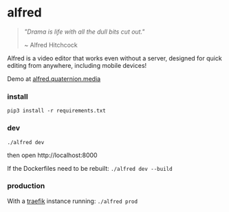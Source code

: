# alfred
> *"Drama is life with all the dull bits cut out."*
>
>  ~ Alfred Hitchcock

Alfred is a video editor that works even without a server, designed for quick editing from anywhere, including mobile devices!

Demo at [alfred.quaternion.media](https://alfred.quaternion.media)

### install
`pip3 install -r requirements.txt`

### dev
`./alfred dev`

then open http://localhost:8000

If the Dockerfiles need to be rebuilt: `./alfred dev --build`

### production
With a [traefik](https://containo.us/traefik/) instance running:
`./alfred prod`
